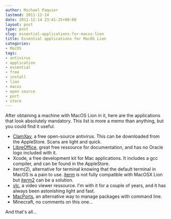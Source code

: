 ```yaml
---
author: Michael Paquier
lastmod: 2011-12-14
date: 2011-12-14 23:41:25+00:00
layout: post
type: post
slug: essential-applications-for-macos-lion
title: Essential applications for MacOS Lion
categories:
- MacOS
tags:
- antivirus
- application
- essential
- free
- install
- lion
- macos
- open source
- port
- store
---
```


After obtaining a machine with MacOS Lion in it, here are the applications that look absolutely mandatory.
This list is more a memo than anything, but you could find it useful.

  * [ClamXav](http://www.clamxav.com/), a free open-source antivirus. This can be downloaded from the AppleStore. Scans are light and quick.
  * [LibreOffice](http://www.libreoffice.org/), great free ressource for documentation, and has no Oracle logo included with it. 
  * Xcode, a free development kit for Mac applications. It includes a gcc compiler, and can be found in the AppleStore.
  * iterm(2), alternative for terminal knowing that the default terminal in MacOS is a pain to use. [iterm](http://iterm.sourceforge.net/) is not fully compatible with MacOSX Lion but [iterm2](http://www.iterm2.com) can be a solution.
  * [vlc](http://www.videolan.org/vlc/ ), a video viewer ressource. I'm with it for a couple of years, and it has always been astonishing light and fast.
  * [MacPorts](http://www.macports.org), an alternative way to manage packages with command line.
  * Minecraft, no comments on this one...

And that's all...
